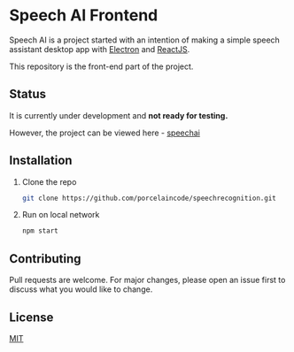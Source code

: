 # Speech AI Frontend

Speech AI is a project started with an intention of making a simple speech assistant desktop app with [Electron](https://electronjs.org) and [ReactJS](https://reactjs.org).

This repository is the front-end part of the project.

## Status

It is currently under development and **not ready for testing.** 

However, the project can be viewed here - [speechai](https://speechai.netlify.app)

## Installation

1. Clone the repo
   ```sh
   git clone https://github.com/porcelaincode/speechrecognition.git
   ```
3. Run on local network
   ```sh
   npm start
   ```


## Contributing
Pull requests are welcome. For major changes, please open an issue first to discuss what you would like to change.

## License
[MIT](https://choosealicense.com/licenses/mit/)
